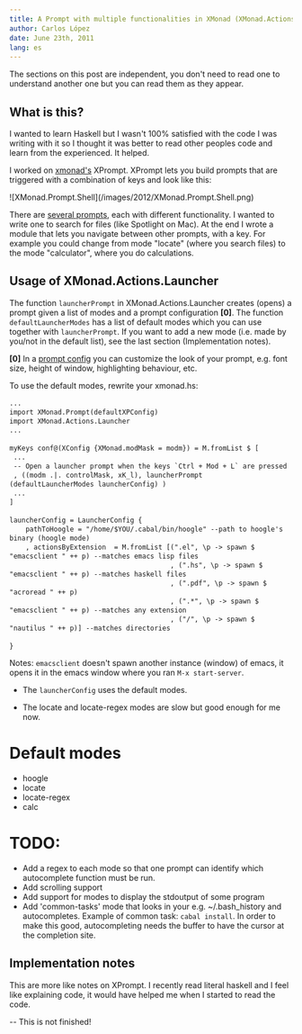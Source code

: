 ```yaml
---
title: A Prompt with multiple functionalities in XMonad (XMonad.Actions.Launcher)
author: Carlos López
date: June 23th, 2011
lang: es
---
```

The sections on this post are independent, you don't need to read one to understand another one but you can read them as they appear.

What is this? 
----- 
I wanted to learn Haskell but I wasn't 100% satisfied with the code I was writing with it so I thought it was better to read other peoples code and learn from the experienced. It helped. 

I worked on [xmonad's](http://xmonad.org) XPrompt. XPrompt lets you build prompts that are triggered with a combination of keys and look like this:

<div class="inline-image thumbnail">![XMonad.Prompt.Shell](/images/2012/XMonad.Prompt.Shell.png)</div>

There are [several prompts](http://hackage.haskell.org/packages/archive/xmonad-contrib/0.10/doc/html/XMonad-Prompt.html#t:XPrompt), each with different functionality. I wanted to write one to search for files (like Spotlight on Mac). At the end I wrote a module that lets you navigate between other prompts, with a key. For example you could change from mode "locate" (where you search files) to the mode "calculator", where you do calculations.

Usage of XMonad.Actions.Launcher
----
The function `launcherPrompt` in XMonad.Actions.Launcher creates (opens) a prompt given a list of modes and a prompt configuration **[0]**. The function `defaultLauncherModes` has a list of default modes which you can use together with `launcherPrompt`. If you want to add a new mode (i.e. made by you/not in the default list), see the last section (Implementation notes).

**[0]** In a [prompt config](http://hackage.haskell.org/packages/archive/xmonad-contrib/latest/doc/html/XMonad-Prompt.html#t:XPConfig) you can customize the look of your prompt,  e.g. font size, height of window, highlighting behaviour, etc.

To use the default modes, rewrite your xmonad.hs:

~~~~~{.haskell}
...
import XMonad.Prompt(defaultXPConfig)
import XMonad.Actions.Launcher
...

myKeys conf@(XConfig {XMonad.modMask = modm}) = M.fromList $ [
 ... 
 -- Open a launcher prompt when the keys `Ctrl + Mod + L` are pressed
 , ((modm .|. controlMask, xK_l), launcherPrompt  (defaultLauncherModes launcherConfig) )
 ...
]

launcherConfig = LauncherConfig {
    pathToHoogle = "/home/$YOU/.cabal/bin/hoogle" --path to hoogle's binary (hoogle mode)
    , actionsByExtension  = M.fromList [(".el", \p -> spawn $ "emacsclient " ++ p) --matches emacs lisp files
                                        , (".hs", \p -> spawn $ "emacsclient " ++ p) --matches haskell files
                                        , (".pdf", \p -> spawn $ "acroread " ++ p)
                                        , (".*", \p -> spawn $ "emacsclient " ++ p) --matches any extension
                                        , ("/", \p -> spawn $ "nautilus " ++ p)] --matches directories
   
}
~~~~~

Notes: 
`emacsclient` doesn't spawn another instance (window) of emacs, it opens it in the emacs window where you ran `M-x start-server`.

* The `launcherConfig` uses the default modes. 

* The locate and locate-regex modes are slow but good enough for me now.

Default modes
====

 * hoogle
 * locate
 * locate-regex
 * calc

TODO:
====
 * Add a regex to each mode so that one prompt can identify which autocomplete function must be run.
 * Add scrolling support 
 * Add support for modes to display the stdoutput of some program
 * Add 'common-tasks' mode that looks in your e.g. ~/.bash_history and autocompletes. Example of common task: `cabal install`. In order to make this good, autocompleting needs the buffer to have the cursor at the completion site. 

Implementation notes
----

This are more like notes on XPrompt. I recently read literal haskell and I feel like explaining code, it would have helped me when I started to read the code.

-- This is not finished!
